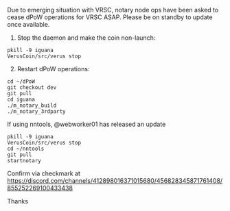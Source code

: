 Due to emerging situation with VRSC, notary node ops have been asked to cease dPoW operations for VRSC ASAP.
Please be on standby to update once available.

1. Stop the daemon and make the coin non-launch:
```
pkill -9 iguana
VerusCoin/src/verus stop
```

2. Restart dPoW operations:
```
cd ~/dPoW
git checkout dev
git pull
cd iguana
./m_notary_build
./m_notary_3rdparty
```

If using nntools, @webworker01 has released an update

```
pkill -9 iguana
VerusCoin/src/verus stop
cd ~/nntools
git pull
startnotary
```


Confirm via checkmark at https://discord.com/channels/412898016371015680/456828345871761408/855252269100433438

Thanks
